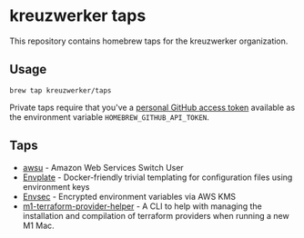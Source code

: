 # kreuzwerker taps

This repository contains homebrew taps for the kreuzwerker organization.

## Usage

`brew tap kreuzwerker/taps`

Private taps require that you've a [personal GitHub access token](https://github.com/settings/tokens) available as the environment variable `HOMEBREW_GITHUB_API_TOKEN`.

## Taps

* [awsu](https://github.com/kreuzwerker/awsu) - Amazon Web Services Switch User
* [Envplate](https://github.com/kreuzwerker/envplate) - Docker-friendly trivial templating for configuration files using environment keys
* [Envsec](https://github.com/kreuzwerker/envsec) - Encrypted environment variables via AWS KMS
* [m1-terraform-provider-helper](https://github.com/kreuzwerker/m1-terraform-provider-helper) - A CLI to help with managing the installation and compilation of terraform providers when running a new M1 Mac.


